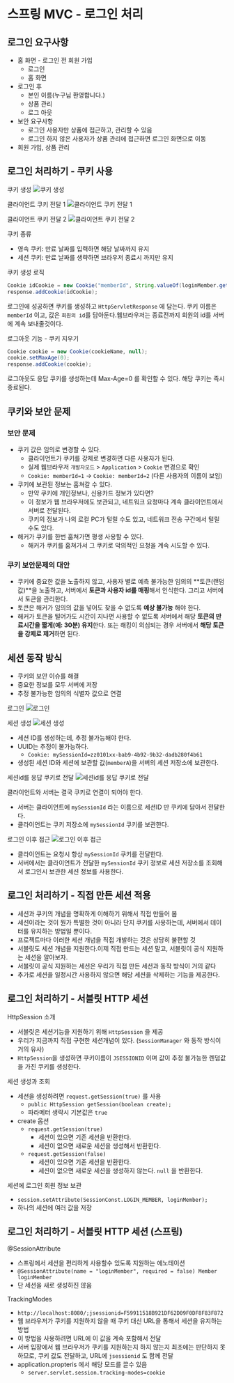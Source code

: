 # 스프링 MVC - 로그인 처리

## 로그인 요구사항

- 홈 화면 - 로그인 전 회원 가입
  - 로그인
  - 홈 화면
- 로그인 후
  - 본인 이름(누구님 환영합니다.)
  - 상품 관리
  - 로그 아웃
- 보안 요구사항
  - 로그인 사용자만 상품에 접근하고, 관리할 수 있음
  - 로그인 하지 않은 사용자가 상품 관리에 접근하면 로그인 화면으로 이동
- 회원 가입, 상품 관리

## 로그인 처리하기 - 쿠키 사용

쿠키 생성
![쿠키 생성](./image/cookie-1.png)

클라이언트 쿠키 전달 1
![클라이언트 쿠키 전달 1](./image/cookie-2.png)

클라이언트 쿠키 전달 2
![클라이언트 쿠키 전달 2](./image/cookie-3.png)

쿠키 종류
- 영속 쿠키: 만료 날짜를 입력하면 해당 날짜까지 유지
- 세션 쿠키: 만료 날짜를 생략하면 브라우저 종료시 까지만 유지

쿠키 생성 로직

```java
Cookie idCookie = new Cookie("memberId", String.valueOf(loginMember.getId()));
response.addCookie(idCookie);
```

로그인에 성공하면 쿠키를 생성하고 `HttpServletResponse` 에 담는다. 쿠키 이름은 `memberId` 이고, 값은 `회원의 id`를 담아둔다.웹브라우저는 종료전까지 회원의 id를 서버에 계속 보내줄것이다.

로그아웃 기능 - 쿠키 지우기

```java
Cookie cookie = new Cookie(cookieName, null);
cookie.setMaxAge(0);
response.addCookie(cookie);
```

로그아웃도 응답 쿠키를 생성하는데 Max-Age=0 를 확인할 수 있다. 해당 쿠키는 즉시 종료된다.

## 쿠키와 보안 문제

### 보안 문제

- 쿠키 값은 임의로 변경할 수 있다.
  - 클라이언트가 쿠키를 강제로 변경하면 다른 사용자가 된다.
  - 실제 웹브라우저 `개발자모드` > `Application` > `Cookie` 변경으로 확인
  - `Cookie: memberId=1` -> `Cookie: memberId=2` (다른 사용자의 이름이 보임)
- 쿠키에 보관된 정보는 훔쳐갈 수 있다.
  - 만약 쿠키에 개인정보나, 신용카드 정보가 있다면?
  - 이 정보가 웹 브라우저에도 보관되고, 네트워크 요청마다 계속 클라이언트에서 서버로 전달된다.
  - 쿠키의 정보가 나의 로컬 PC가 털릴 수도 있고, 네트워크 전송 구간에서 털릴 수도 있다.
- 해커가 쿠키를 한번 훔쳐가면 평생 사용할 수 있다.
  - 해커가 쿠키를 훔쳐가서 그 쿠키로 악의적인 요청을 계속 시도할 수 있다.

### 쿠키 보안문제의 대안

- 쿠키에 중요한 값을 노출하지 않고, 사용자 별로 예측 불가능한 임의의 **토큰(랜덤 값)**을 노출하고, 서버에서 **토큰과 사용자 id를 매핑**해서 인식한다. 그리고 서버에서 토큰을 관리한다.
- 토큰은 해커가 임의의 값을 넣어도 찾을 수 없도록 **예상 불가능** 해야 한다.
- 해커가 토큰을 털어가도 시간이 지나면 사용할 수 없도록 서버에서 해당 **토큰의 만료시간을 짧게(예: 30분) 유지**한다. 또는 해킹이 의심되는 경우 서버에서 **해당 토큰을 강제로 제거**하면 된다.

## 세션 동작 방식

- 쿠키의 보안 이슈를 해결
- 중요한 정보를 모두 서버에 저장
- 추정 불가능한 임의의 식별자 값으로 연결

로그인
![로그인](./image/session-1.png)

세션 생성
![세션 생성](./image/session-2.png)
- 세션 ID를 생성하는데, 추정 불가능해야 한다. 
- UUID는 추정이 불가능하다.
  - `Cookie: mySessionId=zz0101xx-bab9-4b92-9b32-dadb280f4b61`
- 생성된 세션 ID와 세션에 보관할 값(`memberA`)을 서버의 세션 저장소에 보관한다.

세션id를 응답 쿠키로 전달
![세션id를 응답 쿠키로 전달](./image/session-3.png)

클라이언트와 서버는 결국 쿠키로 연결이 되어야 한다.
- 서버는 클라이언트에 `mySessionId` 라는 이름으로 세션ID 만 쿠키에 담아서 전달한다. 
- 클라이언트는 쿠키 저장소에 `mySessionId` 쿠키를 보관한다.

로그인 이후 접근
![로그인 이후 접근](./image/session-4.png)

- 클라이언트는 요청시 항상 `mySessionId` 쿠키를 전달한다.
- 서버에서는 클라이언트가 전달한 `mySessionId` 쿠키 정보로 세션 저장소를 조회해서 로그인시 보관한 세션 정보를 사용한다.

## 로그인 처리하기 - 직접 만든 세션 적용

- 세션과 쿠키의 개념을 명확하게 이해하기 위해서 직접 만들어 봄
- 세션이라는 것이 뭔가 특별한 것이 아니라 단지 쿠키를 사용하는데, 서버에서 데이터를 유지하는 방법일 뿐이다.
- 프로젝트마다 이러한 세션 개념을 직접 개발하는 것은 상당히 불편할 것
- 서블릿도 세션 개념을 지원한다.이제 직접 만드는 세션 말고, 서블릿이 공식 지원하는 세션을 알아보자. 
- 서블릿이 공식 지원하는 세션은 우리가 직접 만든 세션과 동작 방식이 거의 같다
- 추가로 세션을 일정시간 사용하지 않으면 해당 세션을 삭제하는 기능을 제공한다.

## 로그인 처리하기 - 서블릿 HTTP 세션

HttpSession 소개

- 서블릿은 세션기능을 지원하기 위해 `HttpSession` 을 제공
- 우리가 지금까지 직접 구현한 세션개념이 있다. (`SessionManager` 와 동작 방식이 거의 유사)
- `HttpSession`을 생성하면 쿠키이름이 `JSESSIONID` 이며 값이 추정 불가능한 렌덤값을 가진 쿠키를 생성한다.

세션 생성과 조회

- 세션을 생성하려면 `request.getSession(true)` 를 사용
  - `public HttpSession getSession(boolean create);`
  - 파라메터 생략시 기본값은 `true`
- create 옵션 
  - `request.getSession(true)`
    - 세션이 있으면 기존 세션을 반환한다.
    - 세션이 없으면 새로운 세션을 생성해서 반환한다.
  - `request.getSession(false)`
    - 세션이 있으면 기존 세션을 반환한다.
    - 세션이 없으면 새로운 세션을 생성하지 않는다. `null` 을 반환한다.

세션에 로그인 회원 정보 보관
- `session.setAttribute(SessionConst.LOGIN_MEMBER, loginMember);`
- 하나의 세션에 여러 값을 저장

## 로그인 처리하기 - 서블릿 HTTP 세션 (스프링)

@SessionAttribute

- 스프링에서 세션을 편리하게 사용할수 있도록 지원하는 에노테이션
- `@SessionAttribute(name = "loginMember", required = false) Member loginMember`
- 단 세션을 새로 생성하진 않음

TrackingModes

- `http://localhost:8080/;jsessionid=F59911518B921DF62D09F0DF8F83F872`
- 웹 브라우저가 쿠키를 지원하지 않을 때 쿠키 대신 URL을 통해서 세션을 유지하는 방법
- 이 방법을 사용하려면 URL에 이 값을 계속 포함해서 전달
- 서버 입장에서 웹 브라우저가 쿠키를 지원하는지 하지 않는지 최초에는 판단하지 못하므로, 쿠키 값도 전달하고, URL에 `jsessionid` 도 함께 전달
- application.propteris 에서 해당 모드를 끌수 있음
  - `server.servlet.session.tracking-modes=cookie`